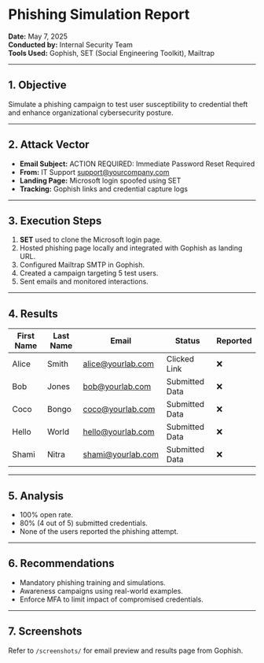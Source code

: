 # Phishing Simulation Report

**Date:** May 7, 2025  
**Conducted by:** Internal Security Team  
**Tools Used:** Gophish, SET (Social Engineering Toolkit), Mailtrap

---

## 1. Objective

Simulate a phishing campaign to test user susceptibility to credential theft and enhance organizational cybersecurity posture.

---

## 2. Attack Vector

- **Email Subject:** ACTION REQUIRED: Immediate Password Reset Required
- **From:** IT Support <support@yourcompany.com>
- **Landing Page:** Microsoft login spoofed using SET
- **Tracking:** Gophish links and credential capture logs

---

## 3. Execution Steps

1. **SET** used to clone the Microsoft login page.
2. Hosted phishing page locally and integrated with Gophish as landing URL.
3. Configured Mailtrap SMTP in Gophish.
4. Created a campaign targeting 5 test users.
5. Sent emails and monitored interactions.

---

## 4. Results

| First Name | Last Name | Email              | Status          | Reported |
|------------|-----------|--------------------|-----------------|----------|
| Alice      | Smith     | alice@yourlab.com  | Clicked Link    | ❌        |
| Bob        | Jones     | bob@yourlab.com    | Submitted Data  | ❌        |
| Coco       | Bongo     | coco@yourlab.com   | Submitted Data  | ❌        |
| Hello      | World     | hello@yourlab.com  | Submitted Data  | ❌        |
| Shami      | Nitra     | shami@yourlab.com  | Submitted Data  | ❌        |

---

## 5. Analysis

- 100% open rate.
- 80% (4 out of 5) submitted credentials.
- None of the users reported the phishing attempt.

---

## 6. Recommendations

- Mandatory phishing training and simulations.
- Awareness campaigns using real-world examples.
- Enforce MFA to limit impact of compromised credentials.

---

## 7. Screenshots

Refer to `/screenshots/` for email preview and results page from Gophish.